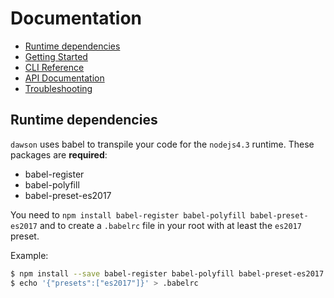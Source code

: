 
# Documentation
* [Runtime dependencies](#runtime-dependencies)
* [Getting Started](./GETTINGSTARTED.md)
* [CLI Reference](./CLI.md)
* [API Documentation](./API.md)
* [Troubleshooting](./TROUBLESHOOTING.md)


## Runtime dependencies

`dawson` uses babel to transpile your code for the `nodejs4.3` runtime. These packages are **required**:

* babel-register
* babel-polyfill
* babel-preset-es2017

You need to `npm install babel-register babel-polyfill babel-preset-es2017` and to create a `.babelrc` file in your root with at least the `es2017` preset.

Example:
```bash
$ npm install --save babel-register babel-polyfill babel-preset-es2017
$ echo '{"presets":["es2017"]}' > .babelrc
```
